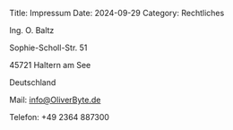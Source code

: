 Title: Impressum
Date: 2024-09-29
Category: Rechtliches

Ing. O. Baltz

Sophie-Scholl-Str. 51

45721 Haltern am See

Deutschland

Mail: info@OliverByte.de

Telefon: +49 2364 887300
